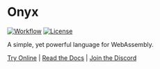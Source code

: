 # Onyx

[![Workflow](https://github.com/onyx-lang/onyx/workflows/Build%20and%20Test/badge.svg)](https://github.com/onyx-lang/onyx/actions)
[![License](https://img.shields.io/badge/License-BSD%202--Clause-orange.svg)](https://opensource.org/licenses/BSD-2-Clause)

A simple, yet powerful language for WebAssembly.

[Try Online](https://try.onyxlang.io/) |
[Read the Docs](https://onyxlang.io/docs/) |
[Join the Discord](https://discord.gg/X9EDwdaH)

